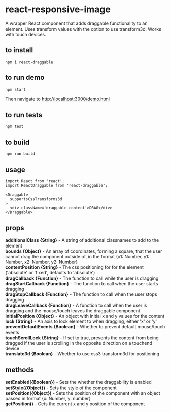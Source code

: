 # react-responsive-image
A wrapper React component that adds draggable functionality to an element. Uses transform values with the option to use transform3d. Works with touch devices.

## to install
```
npm i react-draggable
```

## to run demo
```
npm start
```
Then navigate to [http://localhost:3000/demo.html](http://localhost:3000/demo.html)

## to run tests
```
npm test
```

## to build
```
npm run build
```

## usage
```
import React from 'react';
import ReactDraggable from 'react-draggable';

<Draggable
  supportsCssTransforms3d
>
  <div className='draggable-content'>DRAG</div>
</Draggable>

```

## props
**additionalClass {String}** - A string of additional classnames to add to the element  
**bounds {Object}** - An array of coordinates, forming a square, that the user cannot drag the component   outside of, in the format {x1: Number, y1: Number, x2: Number, y2: Number}  
**contentPosition {String}** - The css positioning for for the element ('absolute' or 'fixed', defaults to 'absolute')  
**dragCallback {Function}** - The function to call while the user is dragging  
**dragStartCallback {Function}** - The function to call when the user starts dragging  
**dragStopCallback {Function}** - The function to call when the user stops dragging  
**dragLeaveCallback {Function}** - A function to call when the user is dragging and the mouse/touch leaves the draggable component  
**initialPosition {Object}** - An object with initial x and y values for the content  
**lock {String}** - An axis to lock element to when dragging, either 'x' or 'y'  
**preventDefaultEvents {Boolean}** - Whether to prevent default mouse/touch events  
**touchScrollLock {String}** - If set to true, prevents the content from being dragged if the user is scrolling in the opposite direction on a touchend device  
**translate3d {Boolean}** - Whether to use css3 transform3d for positioning  

## methods
**setEnabled({Boolean})** - Sets the whether the draggability is enabled  
**setStyle({Object})** - Sets the style of the component  
**setPosition({Object})** - Sets the position of the component with an object passed in format {x: Number, y: number}  
**getPosition()** - Gets the current x and y position of the component  
